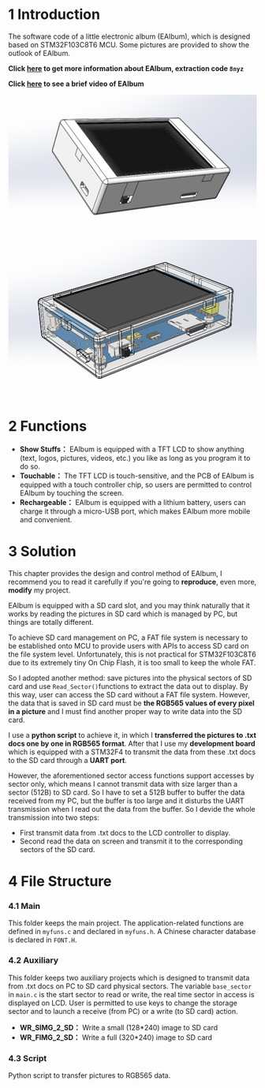 
# 1  Introduction
The software code of a little electronic album (EAlbum), which is designed based on STM32F103C8T6 MCU. Some pictures are provided to show the outlook of EAlbum.

**Click [here](https://pan.baidu.com/s/1BRxl9arHRHqPtyCifSQCGA) to get more information about EAlbum, extraction code `8nyz`** 

**Click [here](https://www.bilibili.com/video/BV1of4y1e7pQ) to see a brief video of EAlbum** 

![img1](https://github.com/MiskaMoska/EAlbum/blob/main/img1.png)

![img2](https://github.com/MiskaMoska/EAlbum/blob/main/img2.png)

# 2 Functions
- **Show Stuffs：** EAlbum is equipped with a TFT LCD to show anything (text, logos, pictures, videos, etc.) you like as long as you program it to do so. 
- **Touchable：** The TFT LCD is touch-sensitive, and the PCB of EAlbum is equipped with a touch controller chip, so users are permitted to control EAlbum by touching the screen.
- **Rechargeable：** EAlbum is equipped with a lithium battery, users can charge it through a micro-USB port, which makes EAlbum more mobile and convenient.

# 3 Solution
This chapter provides the design and control method of EAlbum, I recommend you to read it carefully if you're going to **reproduce**, even more, **modify**  my project.

EAlbum is equipped with a SD card slot, and you may think naturally that it works by reading the pictures in SD card which is managed by PC, but things are totally different.   

To achieve SD card management on PC, a FAT file system is necessary to be established onto MCU to provide users with APIs to access SD card on the file system level. Unfortunately, this is not practical for STM32F103C8T6 due to its extremely tiny On Chip Flash, it is too small to keep the whole FAT. 

So I adopted another method: save pictures into the physical sectors of SD card and use `Read_Sector()`functions to extract the data out to display. By this way, user can access the SD card without a FAT file system. However, the data that is saved in SD card must be **the RGB565 values of every pixel in a picture** and I must find another proper way to write data into the SD card.

I use a **python script** to achieve it, in which I **transferred the pictures to .txt docs one by one in RGB565 format**. After that I use my **development board** which is equipped with a STM32F4 to transmit the data from these .txt docs to the SD card through a **UART port**. 

However, the aforementioned sector access functions support accesses by sector only, which means I cannot transmit data with size larger than a sector (512B) to SD card. So I have to set a 512B buffer to buffer the data received from my PC, but the buffer is too large and it disturbs the UART transmission when I read out the data from the buffer. So I devide the whole transmission into two steps:
- First transmit data from .txt docs to the LCD controller to display.
- Second read the data on screen and transmit it to the corresponding sectors of the SD card.

# 4 File Structure
### 4.1 Main
This folder keeps the main project. The application-related functions are defined in `myfuns.c` and declared in `myfuns.h`. A Chinese character database is declared in `FONT.H`.
### 4.2 Auxiliary
This folder keeps two auxiliary projects which is designed to transmit data from .txt docs on PC to SD card physical sectors. The variable `base_sector` in `main.c` is the start sector to read or write, the real time sector in access is displayed on LCD. User is permitted to use keys to change the storage sector and to launch a receive (from PC) or a write (to SD card) action.
- **WR_SIMG_2_SD：** Write a small (128*240) image to SD card
- **WR_FIMG_2_SD：** Write a full (320*240) image to SD card

### 4.3 Script
Python script to transfer pictures to RGB565 data.
